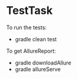 # TestTask
To run the tests: 
- gradle clean test

To get AllureReport: 
- gradle downloadAllure
- gradle allureServe

